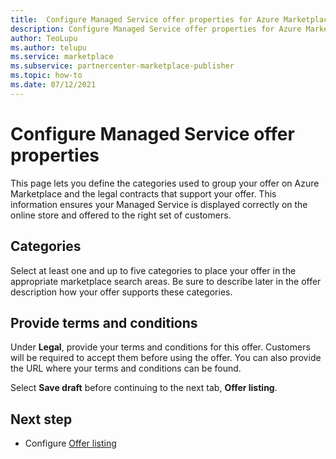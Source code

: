 ```yaml
---
title:  Configure Managed Service offer properties for Azure Marketplace
description: Configure Managed Service offer properties for Azure Marketplace.
author: TeoLupu
ms.author: telupu
ms.service: marketplace 
ms.subservice: partnercenter-marketplace-publisher
ms.topic: how-to
ms.date: 07/12/2021
---
```


# Configure Managed Service offer properties

This page lets you define the categories used to group your offer on Azure Marketplace and the legal contracts that support your offer. This information ensures your Managed Service is displayed correctly on the online store and offered to the right set of customers.

## Categories

Select at least one and up to five categories to place your offer in the appropriate marketplace search areas. Be sure to describe later in the offer description how your offer supports these categories.

## Provide terms and conditions

Under **Legal**, provide your terms and conditions for this offer. Customers will be required to accept them before using the offer. You can also provide the URL where your terms and conditions can be found.

Select **Save draft** before continuing to the next tab, **Offer listing**.

## Next step

- Configure [Offer listing](create-managed-service-offer-listing.md)
